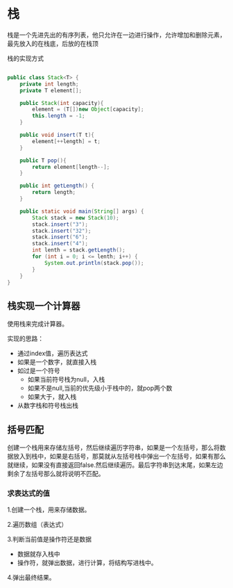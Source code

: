 # 栈

栈是一个先进先出的有序列表，他只允许在一边进行操作，允许增加和删除元素，最先放入的在栈底，后放的在栈顶

栈的实现方式

```java

public class Stack<T> {
    private int length;
    private T element[];

    public Stack(int capacity){
        element = (T[])new Object[capacity];
        this.length = -1;
    }

    public void insert(T t){
        element[++length] = t;
    }

    public T pop(){
        return element[length--];
    }

    public int getLength() {
        return length;
    }

    public static void main(String[] args) {
        Stack stack = new Stack(10);
        stack.insert("3");
        stack.insert("32");
        stack.insert("6");
        stack.insert("4");
        int lenth = stack.getLength();
        for (int i = 0; i <= lenth; i++) {
            System.out.println(stack.pop());
        }
    }
}

```

## 栈实现一个计算器

使用栈来完成计算器。

实现的思路：

- 通过index值，遍历表达式
- 如果是一个数字，就直接入栈
- 如过是一个符号
    - 如果当前符号栈为null，入栈
    - 如果不是null,当前的优先级小于栈中的，就pop两个数
    - 如果大于，就入栈
- 从数字栈和符号栈出栈

## 括号匹配

创建一个栈用来存储左括号，然后继续遍历字符串，如果是一个左括号，那么将数据放入到栈中，如果是右括号，那莫就从左括号栈中弹出一个左括号，如果有那么就继续，如果没有直接返回false.然后继续遍历。最后字符串到达末尾，如果左边剩余了左括号那么就将说明不匹配。

### 求表达式的值

1.创建一个栈，用来存储数据。

2.遍历数组（表达式）

3.判断当前值是操作符还是数据

- 数据就存入栈中
- 操作符，就弹出数据，进行计算，将结构写进栈中。

4.弹出最终结果。

